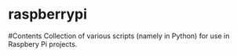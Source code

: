 raspberrypi
===========

#Contents
Collection of various scripts (namely in Python) for use in Raspbery Pi projects.
